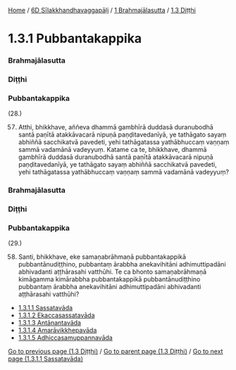 
[Home](/) / [6D Sīlakkhandhavaggapāḷi](../../../6D.md) / [1 Brahmajālasutta](../../1.md) / [1.3 Diṭṭhi](../1.3.md)

# 1.3.1 Pubbantakappika

### Brahmajālasutta

### Diṭṭhi

### Pubbantakappika

(28.)

57. Atthi, bhikkhave, aññeva dhammā gambhīrā duddasā duranubodhā santā paṇītā atakkāvacarā nipuṇā paṇḍitavedanīyā, ye tathāgato sayaṃ abhiññā sacchikatvā pavedeti, yehi tathāgatassa yathābhuccaṃ vaṇṇaṃ sammā vadamānā vadeyyuṃ. Katame ca te, bhikkhave, dhammā gambhīrā duddasā duranubodhā santā paṇītā atakkāvacarā nipuṇā paṇḍitavedanīyā, ye tathāgato sayaṃ abhiññā sacchikatvā pavedeti, yehi tathāgatassa yathābhuccaṃ vaṇṇaṃ sammā vadamānā vadeyyuṃ?

### Brahmajālasutta

### Diṭṭhi

### Pubbantakappika

(29.)

58. Santi, bhikkhave, eke samaṇabrāhmaṇā pubbantakappikā pubbantānudiṭṭhino, pubbantaṃ ārabbha anekavihitāni adhimuttipadāni abhivadanti aṭṭhārasahi vatthūhi. Te ca bhonto samaṇabrāhmaṇā kimāgamma kimārabbha pubbantakappikā pubbantānudiṭṭhino pubbantaṃ ārabbha anekavihitāni adhimuttipadāni abhivadanti aṭṭhārasahi vatthūhi?

* [1.3.1.1 Sassatavāda](1.3.1/1.3.1.1.md)
* [1.3.1.2 Ekaccasassatavāda](1.3.1/1.3.1.2.md)
* [1.3.1.3 Antānantavāda](1.3.1/1.3.1.3.md)
* [1.3.1.4 Amarāvikkhepavāda](1.3.1/1.3.1.4.md)
* [1.3.1.5 Adhiccasamuppannavāda](1.3.1/1.3.1.5.md)

[Go to previous page (1.3 Diṭṭhi)](../1.3.md) / [Go to parent page (1.3 Diṭṭhi)](../1.3.md) / [Go to next page (1.3.1.1 Sassatavāda)](1.3.1/1.3.1.1.md)


